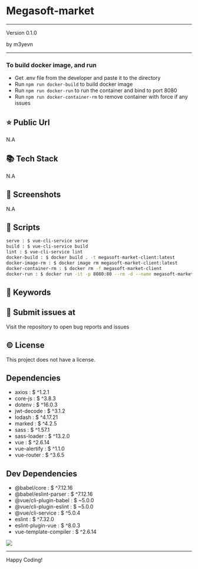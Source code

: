 # Megasoft-market

****

<p>Version 0.1.0</p>
<p>by m3yevn</p>

<hr/>

### To build docker image, and run

- Get .env file from the developer and paste it to the directory
- Run `npm run docker-build` to build docker image
- Run `npm run docker-run` to run the container and bind to port 8080
- Run `npm run docker-container-rm` to remove container with force if any issues


## ⭐ Public Url

N.A

## 📚 Tech Stack

N.A

## 📸 Screenshots

N.A

## 📜 Scripts

```sh
serve : $ vue-cli-service serve
build : $ vue-cli-service build
lint : $ vue-cli-service lint
docker-build : $ docker build . -t megasoft-market-client:latest
docker-image-rm : $ docker image rm megasoft-market-client:latest
docker-container-rm : $ docker rm -f megasoft-market-client
docker-run : $ docker run -it -p 8080:80 --rm -d --name megasoft-market-client megasoft-market-client:latest

```

## 🔑 Keywords



## 👾 Submit issues at

Visit the repository to open bug reports and issues

## ©️ License

This project does not have a license.

## Dependencies

 - axios : $ ^1.2.1
 - core-js : $ ^3.8.3
 - dotenv : $ ^16.0.3
 - jwt-decode : $ ^3.1.2
 - lodash : $ ^4.17.21
 - marked : $ ^4.2.5
 - sass : $ ^1.57.1
 - sass-loader : $ ^13.2.0
 - vue : $ ^2.6.14
 - vue-alertify : $ ^1.1.0
 - vue-router : $ ^3.6.5


## Dev Dependencies

 - @babel/core : $ ^7.12.16
 - @babel/eslint-parser : $ ^7.12.16
 - @vue/cli-plugin-babel : $ ~5.0.0
 - @vue/cli-plugin-eslint : $ ~5.0.0
 - @vue/cli-service : $ ^5.0.4
 - eslint : $ ^7.32.0
 - eslint-plugin-vue : $ ^8.0.3
 - vue-template-compiler : $ ^2.6.14


<img src="https://cdn.dribbble.com/users/2401141/screenshots/5487982/developers-gif-showcase.gif"/>

<hr/>
Happy Coding!
